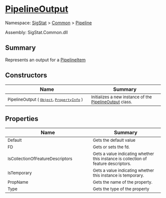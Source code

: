 # [PipelineOutput](./PipelineOutput.md)

Namespace: [SigStat]() > [Common](./../README.md) > [Pipeline](./README.md)

Assembly: SigStat.Common.dll

## Summary
Represents an output for a [PipelineItem](https://github.com/hargitomi97/sigstat/blob/master/docs/md/.md)

## Constructors

| Name | Summary | 
| --- | --- | 
| <sub>PipelineOutput ( [`Object`](https://docs.microsoft.com/en-us/dotnet/api/System.Object), [`PropertyInfo`](https://docs.microsoft.com/en-us/dotnet/api/System.Reflection.PropertyInfo) )</sub><img width=160>| <sub>Initializes a new instance of the [PipelineOutput](https://github.com/hargitomi97/sigstat/blob/master/docs/md/SigStat/Common/Pipeline/PipelineOutput.md) class.</sub>| <br>


## Properties

| Name | Summary | 
| --- | --- | 
| <sub>Default</sub><img width=160>| <sub>Gets the default value</sub>| <br>
| <sub>FD</sub><img width=160>| <sub>Gets or sets the fd.</sub>| <br>
| <sub>IsCollectionOfFeatureDescriptors</sub><img width=160>| <sub>Gets a value indicating whether this instance is collection of feature descriptors.</sub>| <br>
| <sub>IsTemporary</sub><img width=160>| <sub>Gets a value indicating whether this instance is temporary.</sub>| <br>
| <sub>PropName</sub><img width=160>| <sub>Gets the name of the property.</sub>| <br>
| <sub>Type</sub><img width=160>| <sub>Gets the type of the property</sub>| <br>


